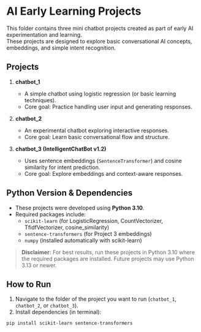 # AI Early Learning Projects

This folder contains three mini chatbot projects created as part of early AI experimentation and learning.  
These projects are designed to explore basic conversational AI concepts, embeddings, and simple intent recognition.

## Projects

1. **chatbot_1**  
   - A simple chatbot using logistic regression (or basic learning techniques).  
   - Core goal: Practice handling user input and generating responses.

2. **chatbot_2**  
   - An experimental chatbot exploring interactive responses.  
   - Core goal: Learn basic conversational flow and structure.

3. **chatbot_3 (IntelligentChatBot v1.2)**  
   - Uses sentence embeddings (`SentenceTransformer`) and cosine similarity for intent prediction.  
   - Core goal: Explore embeddings and context-aware responses.

## Python Version & Dependencies

- These projects were developed using **Python 3.10**.  
- Required packages include:
  - `scikit-learn` (for LogisticRegression, CountVectorizer, TfidfVectorizer, cosine_similarity)
  - `sentence-transformers` (for Project 3 embeddings)
  - `numpy` (installed automatically with scikit-learn)
  
> **Disclaimer:** For best results, run these projects in Python 3.10 where the required packages are installed. Future projects may use Python 3.13 or newer.

## How to Run

1. Navigate to the folder of the project you want to run (`chatbot_1`, `chatbot_2`, or `chatbot_3`).  
2. Install dependencies (in terminal):
```bash
pip install scikit-learn sentence-transformers
